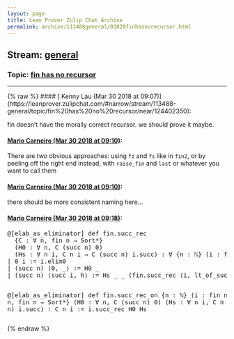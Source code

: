 ```yaml
---
layout: page
title: Lean Prover Zulip Chat Archive 
permalink: archive/113488general/03820finhasnorecursor.html
---
```


## Stream: [general](https://leanprover-community.github.io/archive/113488general/index.html)
### Topic: [fin has no recursor](https://leanprover-community.github.io/archive/113488general/03820finhasnorecursor.html)

---

<base href="https://leanprover.zulipchat.com">
{% raw %}
#### [ Kenny Lau (Mar 30 2018 at 09:07)](https://leanprover.zulipchat.com/#narrow/stream/113488-general/topic/fin%20has%20no%20recursor/near/124402350):
<p>fin doesn’t have the morally correct recursor. we should prove it maybe.</p>

#### [ Mario Carneiro (Mar 30 2018 at 09:10)](https://leanprover.zulipchat.com/#narrow/stream/113488-general/topic/fin%20has%20no%20recursor/near/124402455):
<p>There are two obvious approaches: using <code>fz</code> and <code>fs</code> like in <code>fin2</code>, or by peeling off the right end instead, with <code>raise_fin</code> and <code>last</code> or whatever you want to call them</p>

#### [ Mario Carneiro (Mar 30 2018 at 09:10)](https://leanprover.zulipchat.com/#narrow/stream/113488-general/topic/fin%20has%20no%20recursor/near/124402457):
<p>there should be more consistent naming here...</p>

#### [ Mario Carneiro (Mar 30 2018 at 09:18)](https://leanprover.zulipchat.com/#narrow/stream/113488-general/topic/fin%20has%20no%20recursor/near/124402660):
<div class="codehilite"><pre><span></span>@[elab_as_eliminator] def fin.succ_rec
  {C : ∀ n, fin n → Sort*}
  (H0 : ∀ n, C (succ n) 0)
  (Hs : ∀ n i, C n i → C (succ n) i.succ) : ∀ {n : ℕ} (i : fin n), C n i
| 0 i := i.elim0
| (succ n) ⟨0, _⟩ := H0 _
| (succ n) ⟨succ i, h⟩ := Hs _ _ (fin.succ_rec ⟨i, lt_of_succ_lt_succ h⟩)

@[elab_as_eliminator] def fin.succ_rec_on {n : ℕ} (i : fin n)
  {C : ∀ n, fin n → Sort*}
  (H0 : ∀ n, C (succ n) 0)
  (Hs : ∀ n i, C n i → C (succ n) i.succ) : C n i :=
i.succ_rec H0 Hs
</pre></div>


{% endraw %}
